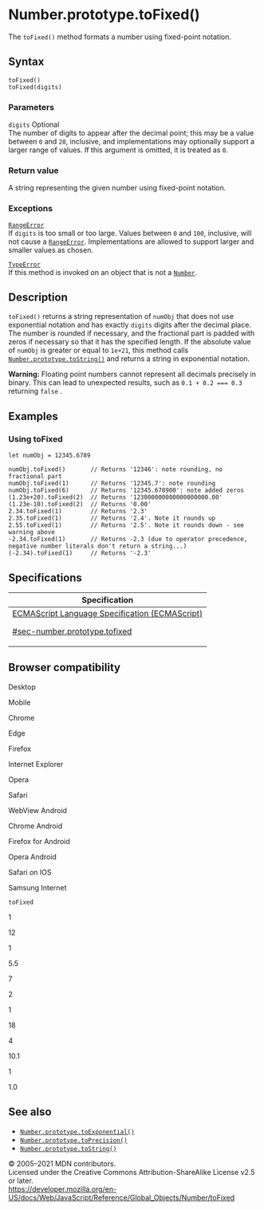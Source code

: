 # Number.prototype.toFixed()

The `toFixed()` method formats a number using fixed-point notation.

## Syntax

    toFixed()
    toFixed(digits)

### Parameters

`digits` <span class="badge inline optional">Optional</span>  
The number of digits to appear after the decimal point; this may be a value between `0` and `20`, inclusive, and implementations may optionally support a larger range of values. If this argument is omitted, it is treated as `0`.

### Return value

A string representing the given number using fixed-point notation.

### Exceptions

[`RangeError`](../rangeerror)  
If `digits` is too small or too large. Values between `0` and `100`, inclusive, will not cause a [`RangeError`](../rangeerror). Implementations are allowed to support larger and smaller values as chosen.

[`TypeError`](../typeerror)  
If this method is invoked on an object that is not a [`Number`](../number).

## Description

`toFixed()` returns a string representation of `numObj` that does not use exponential notation and has exactly `digits` digits after the decimal place. The number is rounded if necessary, and the fractional part is padded with zeros if necessary so that it has the specified length. If the absolute value of `numObj` is greater or equal to `1e+21`, this method calls [`Number.prototype.toString()`](tostring) and returns a string in exponential notation.

**Warning:** Floating point numbers cannot represent all decimals precisely in binary. This can lead to unexpected results, such as `0.1 + 0.2 === 0.3` returning `false` .

## Examples

### Using toFixed

    let numObj = 12345.6789

    numObj.toFixed()       // Returns '12346': note rounding, no fractional part
    numObj.toFixed(1)      // Returns '12345.7': note rounding
    numObj.toFixed(6)      // Returns '12345.678900': note added zeros
    (1.23e+20).toFixed(2)  // Returns '123000000000000000000.00'
    (1.23e-10).toFixed(2)  // Returns '0.00'
    2.34.toFixed(1)        // Returns '2.3'
    2.35.toFixed(1)        // Returns '2.4'. Note it rounds up
    2.55.toFixed(1)        // Returns '2.5'. Note it rounds down - see warning above
    -2.34.toFixed(1)       // Returns -2.3 (due to operator precedence, negative number literals don't return a string...)
    (-2.34).toFixed(1)     // Returns '-2.3'

## Specifications

<table><thead><tr class="header"><th>Specification</th></tr></thead><tbody><tr class="odd"><td><a href="https://tc39.es/ecma262/#sec-number.prototype.tofixed">ECMAScript Language Specification (ECMAScript) 
<br/>

<span class="small">#sec-number.prototype.tofixed</span></a></td></tr></tbody></table>

## Browser compatibility

Desktop

Mobile

Chrome

Edge

Firefox

Internet Explorer

Opera

Safari

WebView Android

Chrome Android

Firefox for Android

Opera Android

Safari on IOS

Samsung Internet

`toFixed`

1

12

1

5.5

7

2

1

18

4

10.1

1

1.0

## See also

-   [`Number.prototype.toExponential()`](toexponential)
-   [`Number.prototype.toPrecision()`](toprecision)
-   [`Number.prototype.toString()`](tostring)

© 2005–2021 MDN contributors.  
Licensed under the Creative Commons Attribution-ShareAlike License v2.5 or later.  
<a href="https://developer.mozilla.org/en-US/docs/Web/JavaScript/Reference/Global_Objects/Number/toFixed" class="_attribution-link">https://developer.mozilla.org/en-US/docs/Web/JavaScript/Reference/Global_Objects/Number/toFixed</a>
